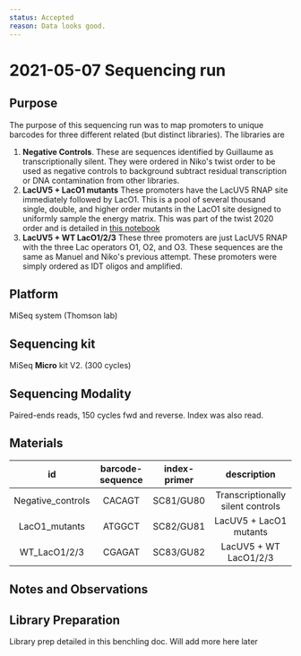 ```yaml
---
status: Accepted
reason: Data looks good. 
---
```


# 2021-05-07 Sequencing run

## Purpose

The purpose of this sequencing run was to map promoters to unique barcodes for three different related (but distinct libraries). The libraries are

1. **Negative Controls**. These are sequences identified by Guillaume as transcriptionally silent. They were ordered in Niko's twist order to be used as negative controls to background subtract residual transcription or DNA contamination from other libraries.
2. **LacUV5 + LacO1 mutants** These promoters have the LacUV5 RNAP site immediately followed by LacO1. This is a pool of several thousand single, double, and higher order mutants in the LacO1 site designed to uniformly sample the energy matrix. This was part of the twist 2020 order and is detailed in [this notebook](https://github.com/RPGroup-PBoC/Reg-Seq2/blob/master/code/experimental_design/twist_order/lacI_titration/generate_sequences.ipynb)
3. **LacUV5 + WT LacO1/2/3** These three promoters are just LacUV5 RNAP with the three Lac operators O1, O2, and O3. These sequences are the same as Manuel and Niko's previous attempt. These promoters were simply ordered as IDT oligos and amplified. 


## Platform
MiSeq system (Thomson lab)

## Sequencing kit
MiSeq **Micro** kit V2. (300 cycles)

## Sequencing Modality
Paired-ends reads, 150 cycles fwd and reverse. Index was also read.

## Materials

| **id** | **barcode-sequence** | **index-primer** | **description** |
| :--: | :--: | :--: | :--: |
| Negative_controls | CACAGT | SC81/GU80 | Transcriptionally silent controls |
| LacO1_mutants | ATGGCT | SC82/GU81 | LacUV5 + LacO1 mutants |
| WT_LacO1/2/3 | CGAGAT | SC83/GU82 | LacUV5 + WT LacO1/2/3 |

## Notes and Observations


## Library Preparation

Library prep detailed in this benchling doc. Will add more here later
